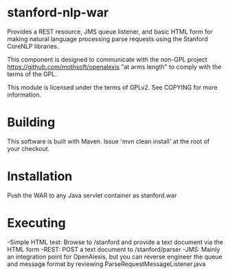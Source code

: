 stanford-nlp-war
================

Provides a REST resource, JMS queue listener, and basic HTML form for making natural language processing parse requests using the Stanford CoreNLP libraries.

This component is designed to communicate with the non-GPL project https://github.com/mothsoft/openalexis "at arms length" to comply with the terms of the GPL.

This module is licensed under the terms of GPLv2. See COPYING for more information.


Building
==============
This software is built with Maven. Issue 'mvn clean install' at the root of your checkout.

Installation
==============
Push the WAR to any Java servlet container as stanford.war

Executing
=============
-Simple HTML test: Browse to /stanford and provide a text document via the HTML form
-REST: POST a text document to /stanford/parser
-JMS: Mainly an integration point for OpenAlexis, but you can reverse engineer the queue and message format by reviewing ParseRequestMessageListener.java
